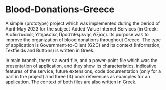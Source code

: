 # Blood-Donations-Greece

A simple (prototype) project which was implemented during the period of April-May 2023 for the subject Added-Value Internet Services 
(in Greek: Διαδικτυακές Υπηρεσίες Προστιθέμενης Αξίας). Its purpose was to improve the organization of blood donations throughout Greece. 
The type of application is Government-to-Client (G2C) and its context (Information, Textfields and Buttons) is written in Greek.

In main branch, there's a word file, and a power-point file which was the presentation of application, and they show its characteristics, 
indicative features of the service, future extensions, code documentation (only for a part in the project) and three (3) 
book references as examples for an application. The context of both files are also written in Greek.
